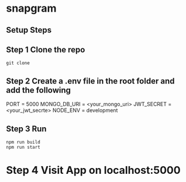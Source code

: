 # snapgram

## Setup Steps

## Step 1 Clone the repo
```
git clone 
```
## Step 2 Create a .env file in the root folder and add the following 
PORT = 5000 
MONGO_DB_URI = <your_mongo_uri>
JWT_SECRET = <your_jwt_secrte>
NODE_ENV = development

## Step 3 Run
```
npm run build
npm run start
```
# Step 4 Visit App on localhost:5000



